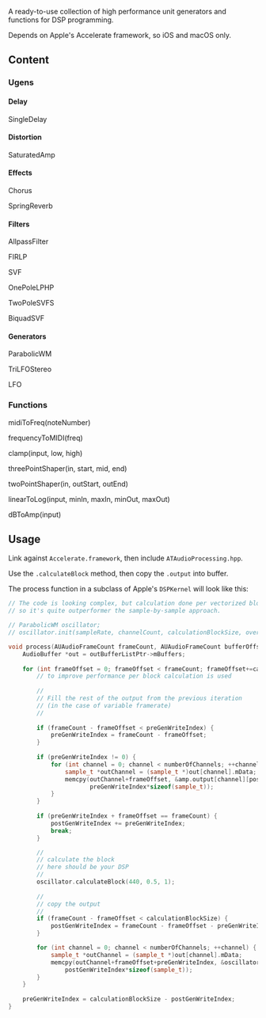 A ready-to-use collection of high performance unit generators and functions for DSP programming.

Depends on Apple's Accelerate framework, so iOS and macOS only.

## Content
### Ugens
#### Delay
SingleDelay

#### Distortion
SaturatedAmp

#### Effects
Chorus

SpringReverb

#### Filters
AllpassFilter

FIRLP

SVF

OnePoleLPHP

TwoPoleSVFS

BiquadSVF

#### Generators
ParabolicWM

TriLFOStereo

LFO

### Functions
midiToFreq(noteNumber)
 
frequencyToMIDI(freq)
    
clamp(input, low, high)
    
threePointShaper(in, start, mid, end)
    
twoPointShaper(in, outStart, outEnd)

linearToLog(input, minIn, maxIn, minOut, maxOut)
    
dBToAmp(input)

## Usage
Link against `Accelerate.framework`, then include `ATAudioProcessing.hpp`.

Use the `.calculateBlock` method, then copy the `.output` into buffer.


The process function in a subclass of Apple's `DSPKernel` will look like this:


```cpp
// The code is looking complex, but calculation done per vectorized block, 
// so it's quite outperformer the sample-by-sample approach.

// ParabolicWM oscillator;
// oscillator.init(sampleRate, channelCount, calculationBlockSize, oversamplingFactor);

void process(AUAudioFrameCount frameCount, AUAudioFrameCount bufferOffset) override {
    AudioBuffer *out = outBufferListPtr->mBuffers;
    
    for (int frameOffset = 0; frameOffset < frameCount; frameOffset+=calculationBlockSize) {
        // to improve performance per block calculation is used
        
        //
        // Fill the rest of the output from the previous iteration
        // (in the case of variable framerate)
        //
        
        if (frameCount - frameOffset < preGenWriteIndex) {
            preGenWriteIndex = frameCount - frameOffset;
        }
        
        if (preGenWriteIndex != 0) {
            for (int channel = 0; channel < numberOfChannels; ++channel) {
                sample_t *outChannel = (sample_t *)out[channel].mData;
                memcpy(outChannel+frameOffset, &amp.output[channel][postGenWriteIndex],
                       preGenWriteIndex*sizeof(sample_t));
            }
        }
        
        if (preGenWriteIndex + frameOffset == frameCount) {
            postGenWriteIndex += preGenWriteIndex;
            break;
        }

        //
        // calculate the block
        // here should be your DSP
        //
        oscillator.calculateBlock(440, 0.5, 1);
        
        //
        // copy the output
        //
        if (frameCount - frameOffset < calculationBlockSize) {
            postGenWriteIndex = frameCount - frameOffset - preGenWriteIndex;
        }

        for (int channel = 0; channel < numberOfChannels; ++channel) {
            sample_t *outChannel = (sample_t *)out[channel].mData;
            memcpy(outChannel+frameOffset+preGenWriteIndex, &oscillator.output[channel][0],
                postGenWriteIndex*sizeof(sample_t));
        }
    }
    
    preGenWriteIndex = calculationBlockSize - postGenWriteIndex;
}

```